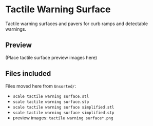 # Tactile Warning Surface

Tactile warning surfaces and pavers for curb ramps and detectable warnings.

## Preview

(Place tactile surface preview images here)

 

## Files included

Files moved here from `Unsorted/`:

- `scale tactile warning surface.stl`
- `scale tactile warning surface.stp`
- `scale tactile warning surface simplified.stl`
- `scale tactile warning surface simplified.stp`
- preview images: `tactile warning surface*.png`
